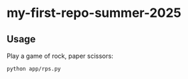 # my-first-repo-summer-2025

## Usage

Play a game of rock, paper scissors:

```sh
python app/rps.py
```